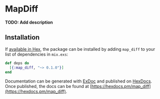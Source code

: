 # MapDiff

**TODO: Add description**

## Installation

If [available in Hex](https://hex.pm/docs/publish), the package can be installed
by adding `map_diff` to your list of dependencies in `mix.exs`:

```elixir
def deps do
  [{:map_diff, "~> 0.1.0"}]
end
```

Documentation can be generated with [ExDoc](https://github.com/elixir-lang/ex_doc)
and published on [HexDocs](https://hexdocs.pm). Once published, the docs can
be found at [https://hexdocs.pm/map_diff](https://hexdocs.pm/map_diff).


